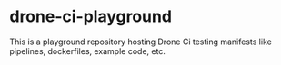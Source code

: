 # drone-ci-playground

This is a playground repository hosting Drone Ci testing manifests like pipelines, dockerfiles, example code, etc.